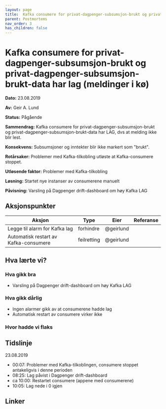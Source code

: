 ```yaml
---
layout: page
title:  Kafka consumere for privat-dagpenger-subsumsjon-brukt og privat-dagpenger-subsumsjon-brukt-data har lag (meldinger i kø)
parent: Postmortems
nav_order: 3
has_children: false
---
```


# Kafka consumere for privat-dagpenger-subsumsjon-brukt og privat-dagpenger-subsumsjon-brukt-data har lag (meldinger i kø)

**Dato:** 23.08.2019

**Av:** Geir A. Lund

**Status:** Pågående

**Sammendrag:** Kafka consumere for privat-dagpenger-subsumsjon-brukt og privat-dagpenger-subsumsjon-brukt-data har LAG, dvs at melding ikke blir lest. 

**Konsekvens:** Subsumsjoner og inntekter blir ikke markert som "brukt". 

**Rotårsaker:** Problemer med Kafka-tilkobling utløste at Kafka-consumere stoppet. 

**Utløsende faktor:**  Problemer med Kafka-tilkobling 

**Løsning:**  Startet nye instanser av consumerene manuelt

**Påvisning:** Varsling på Dagpenger drift-dashboard om høy Kafka LAG

## Aksjonspunkter

| Aksjon | Type | Eier | Referanse |
| ------ | ---- | ---- | --- |
| Legge til alarm for Kafka lag | forhindre | @geirlund |  |
| Automatisk restart av Kafka-consumere | feilretting | @geirlund  |  |



## Hva lærte vi?

### Hva gikk bra

-  Varsling på Dagpenger drift-dashboard om høy Kafka LAG

### Hva gikk dårlig

- Ingen alarmer gikk av at consumerene hadde lag
- Automatisk restart av consumere virker ikke


### Hvor hadde vi flaks


## Tidslinje

23.08.2019


- 00:07: Problemer med Kafka-tilkoblingen, consumere stoppet antakeligvis i denne perioden
- 08:25: Lag påvist i Dagpenger drift-dashboard 
- ca 10:00: Restartet consumere (appene med consumerene)
- 10:05: Lag nede i 0 igjen 

## Linker